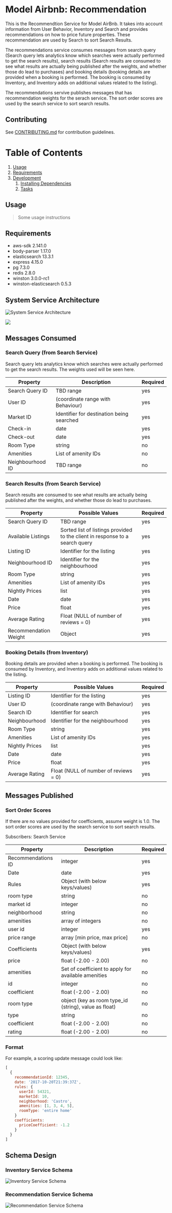 # Model Airbnb: Recommendation

This is the Recommendtion Service for Model AirBnb. It takes into account information from User Behavior, Inventory and Search and provides recommendations on how to price future properties. These recommendation are used by Search to sort Search Results.

The recommendations service consumes messages from search query (Search query lets analytics know which searches were actually performed to get the search results), search results (Search results are consumed to see what results are actually being published after the weights, and whether those do lead to purchases) and booking details (booking details are provided when a booking is performed. The booking is consumed by Inventory, and Inventory adds on additional values related to the listing).

The recommendations servive publishes messages that has recommendation weights for the serach service. The sort order scores are used by the search service to sort search results.


## Contributing

See [CONTRIBUTING.md](CONTRIBUTING.md) for contribution guidelines.

# Table of Contents

1. [Usage](#Usage)
1. [Requirements](#requirements)
1. [Development](#development)
    1. [Installing Dependencies](#installing-dependencies)
    1. [Tasks](#tasks)

## Usage

> Some usage instructions

## Requirements

- aws-sdk 2.141.0
- body-parser 1.17.0
- elasticsearch 13.3.1
- express 4.15.0
- pg 7.3.0
- redis 2.8.0
- winston 3.0.0-rc1
- winston-elasticsearch 0.5.3

## System Service Architecture

![System Service Architecture](https://github.com/model-airbnb/Recommendation/blob/master/docs/images/image2.jpg "System Service Architecture")

<img src="./docs/images/image2.png">

## Messages Consumed

### Search Query (from Search Service)
Search query lets analytics know which searches were actually performed to get the search results. The weights used will be seen here.

Property | Description | Required
---------|-------------|----------
Search Query ID | TBD range | yes
User ID | (coordinate range with Behaviour) | yes
Market ID | Identifier for destination being searched | yes
Check-in | date | yes
Check-out | date | yes
Room Type | string | no
Amenities | List of amenity IDs | no
Neighbourhood ID | TBD range | no

### Search Results (from Search Service)
Search results are consumed to see what results are actually being published after the weights, and whether those do lead to purchases. 

Property | Possible Values | Required
---------|-----------------|----------
Search Query ID | TBD range | yes
Available Listings | Sorted list of listings provided to the client in response to a search query | yes
Listing ID | Identifier for the listing | yes
Neighbourhood ID | Identifier for the neighbourhood | yes
Room Type | string | yes
Amenities | List of amenity IDs | yes
Nightly Prices | list | yes
Date | date | yes
Price | float | yes
Average Rating | Float (NULL of number of reviews = 0) | yes
Recommendation Weight | Object | yes

### Booking Details (from Inventory)
Booking details are provided when a booking is performed. The booking is consumed by Inventory, and Inventory adds on additional values related to the listing.

Property | Possible Values | Required
---------|-----------------|----------
Listing ID | Identifier for the listing | yes
User ID | (coordinate range with Behaviour) | yes
Search ID | Identifier for search | yes
Neighbourhood | Identifier for the neighbourhood | yes
Room Type | string | yes
Amenities | List of amenity IDs | yes
Nightly Prices | list | yes
Date | date | yes
Price | float | yes
Average Rating | Float (NULL of number of reviews = 0) | yes


## Messages Published

### Sort Order Scores 
If there are no values provided for coefficients, assume weight is 1.0. The sort order scores are used by the search service to sort search results.

Subscribers: Search Service

Property | Description | Required
---------|-------------|----------
Recommendations ID | integer | yes
Date | date | yes
Rules | Object (with below keys/values) | yes
room type | string | no
market id | integer |no
neighborhood | string | no
amenities | array of integers | no
user id | integer | yes
price range | array [min price, max price] | no
Coefficients | Object (with below keys/values) | yes
price | float (-2.00 - 2.00) | no
amenities | Set of coefficient to apply for available amenities | no
id | integer | no
coefficient | float (-2.00 - 2.00) | no
room type | object (key as room type_id (string), value as float) | no
type | string | no
coefficient | float (-2.00 - 2.00) | no
rating | float (-2.00 - 2.00)| no

### Format 

For example, a scoring update message could look like:
```javascript
[
  {
    recommendationId: 12345,
    date: '2017-10-20T21:39:37Z',
    rules: {
      userId: 54321, 
      marketId: 10, 
      neighborhood: 'Castro', 
      amenities: [1, 3, 4, 5], 
      roomType: 'entire home'
    }
    coefficients: 
      priceCoefficient: -1.2    
    }
  }
]
```
## Schema Design

### Inventory Service Schema
![Inventory Service Schema](https://github.com/model-airbnb/Recommendation/blob/master/docs/images/image3.jpg "Inventory Service Schema")

### Recommendation Service Schema
![Recommendation Service Schema](https://github.com/model-airbnb/Recommendation/blob/master/docs/images/image1.jpg "Recommendation Service Schema")















